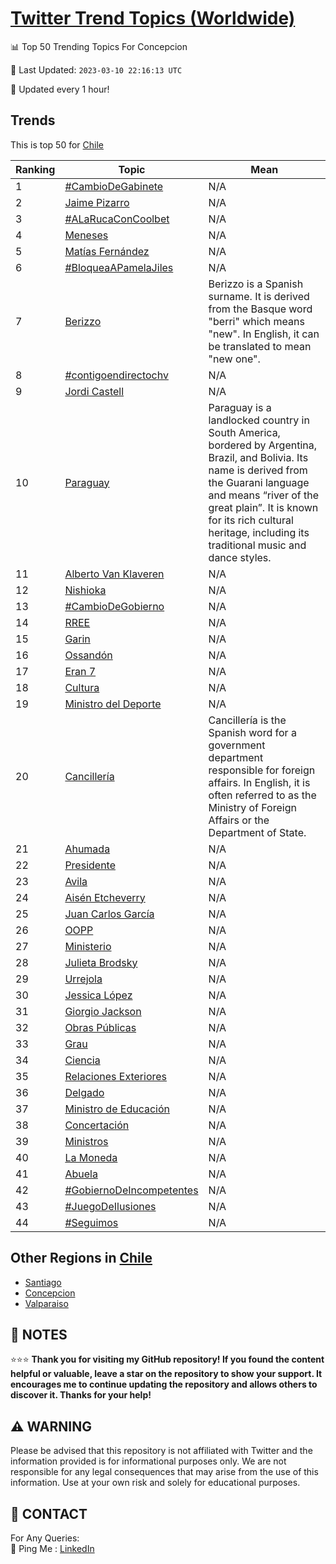 [Twitter Trend Topics (Worldwide)](https://github.com/ErcinDedeoglu/Twitter-Trend-Topics)
==========


📊 Top 50 Trending Topics For Concepcion

📆 Last Updated: `2023-03-10 22:16:13 UTC`

🔧 Updated every 1 hour!


## Trends

This is top 50 for [Chile](</Chile>)

| Ranking | Topic | Mean |
| ------- | ------------ | ------------ |
| 1 | [#CambioDeGabinete](http://twitter.com/search?q=%23CambioDeGabinete) | N/A |
| 2 | [Jaime Pizarro](http://twitter.com/search?q=Jaime+Pizarro) | N/A |
| 3 | [#ALaRucaConCoolbet](http://twitter.com/search?q=%23ALaRucaConCoolbet) | N/A |
| 4 | [Meneses](http://twitter.com/search?q=Meneses) | N/A |
| 5 | [Matías Fernández](http://twitter.com/search?q=Mat%c3%adas+Fern%c3%a1ndez) | N/A |
| 6 | [#BloqueaAPamelaJiles](http://twitter.com/search?q=%23BloqueaAPamelaJiles) | N/A |
| 7 | [Berizzo](http://twitter.com/search?q=Berizzo) | Berizzo is a Spanish surname. It is derived from the Basque word "berri" which means "new". In English, it can be translated to mean "new one". |
| 8 | [#contigoendirectochv](http://twitter.com/search?q=%23contigoendirectochv) | N/A |
| 9 | [Jordi Castell](http://twitter.com/search?q=Jordi+Castell) | N/A |
| 10 | [Paraguay](http://twitter.com/search?q=Paraguay) | Paraguay is a landlocked country in South America, bordered by Argentina, Brazil, and Bolivia. Its name is derived from the Guarani language and means “river of the great plain”. It is known for its rich cultural heritage, including its traditional music and dance styles. |
| 11 | [Alberto Van Klaveren](http://twitter.com/search?q=Alberto+Van+Klaveren) | N/A |
| 12 | [Nishioka](http://twitter.com/search?q=Nishioka) | N/A |
| 13 | [#CambioDeGobierno](http://twitter.com/search?q=%23CambioDeGobierno) | N/A |
| 14 | [RREE](http://twitter.com/search?q=RREE) | N/A |
| 15 | [Garin](http://twitter.com/search?q=Garin) | N/A |
| 16 | [Ossandón](http://twitter.com/search?q=Ossand%c3%b3n) | N/A |
| 17 | [Eran 7](http://twitter.com/search?q=Eran+7) | N/A |
| 18 | [Cultura](http://twitter.com/search?q=Cultura) | N/A |
| 19 | [Ministro del Deporte](http://twitter.com/search?q=Ministro+del+Deporte) | N/A |
| 20 | [Cancillería](http://twitter.com/search?q=Canciller%c3%ada) | Cancillería is the Spanish word for a government department responsible for foreign affairs. In English, it is often referred to as the Ministry of Foreign Affairs or the Department of State. |
| 21 | [Ahumada](http://twitter.com/search?q=Ahumada) | N/A |
| 22 | [Presidente](http://twitter.com/search?q=Presidente) | N/A |
| 23 | [Avila](http://twitter.com/search?q=Avila) | N/A |
| 24 | [Aisén Etcheverry](http://twitter.com/search?q=Ais%c3%a9n+Etcheverry) | N/A |
| 25 | [Juan Carlos García](http://twitter.com/search?q=Juan+Carlos+Garc%c3%ada) | N/A |
| 26 | [OOPP](http://twitter.com/search?q=OOPP) | N/A |
| 27 | [Ministerio](http://twitter.com/search?q=Ministerio) | N/A |
| 28 | [Julieta Brodsky](http://twitter.com/search?q=Julieta+Brodsky) | N/A |
| 29 | [Urrejola](http://twitter.com/search?q=Urrejola) | N/A |
| 30 | [Jessica López](http://twitter.com/search?q=Jessica+L%c3%b3pez) | N/A |
| 31 | [Giorgio Jackson](http://twitter.com/search?q=Giorgio+Jackson) | N/A |
| 32 | [Obras Públicas](http://twitter.com/search?q=Obras+P%c3%bablicas) | N/A |
| 33 | [Grau](http://twitter.com/search?q=Grau) | N/A |
| 34 | [Ciencia](http://twitter.com/search?q=Ciencia) | N/A |
| 35 | [Relaciones Exteriores](http://twitter.com/search?q=Relaciones+Exteriores) | N/A |
| 36 | [Delgado](http://twitter.com/search?q=Delgado) | N/A |
| 37 | [Ministro de Educación](http://twitter.com/search?q=Ministro+de+Educaci%c3%b3n) | N/A |
| 38 | [Concertación](http://twitter.com/search?q=Concertaci%c3%b3n) | N/A |
| 39 | [Ministros](http://twitter.com/search?q=Ministros) | N/A |
| 40 | [La Moneda](http://twitter.com/search?q=La+Moneda) | N/A |
| 41 | [Abuela](http://twitter.com/search?q=Abuela) | N/A |
| 42 | [#GobiernoDeIncompetentes](http://twitter.com/search?q=%23GobiernoDeIncompetentes) | N/A |
| 43 | [#JuegoDeIlusiones](http://twitter.com/search?q=%23JuegoDeIlusiones) | N/A |
| 44 | [#Seguimos](http://twitter.com/search?q=%23Seguimos) | N/A |



## Other Regions in [Chile](</Chile>)

* [Santiago](</Chile/Santiago.md>)
* [Concepcion](</Chile/Concepcion.md>)
* [Valparaiso](</Chile/Valparaiso.md>)



## 📝 NOTES

⭐⭐⭐ **Thank you for visiting my GitHub repository! If you found the content helpful or valuable, leave a star on the repository to show your support. It encourages me to continue updating the repository and allows others to discover it. Thanks for your help!**


## ⚠️ WARNING

Please be advised that this repository is not affiliated with Twitter and the information provided is for informational purposes only. We are not responsible for any legal consequences that may arise from the use of this information. Use at your own risk and solely for educational purposes.


## 📨 CONTACT

 For Any Queries:  
            🏓 Ping Me : [LinkedIn](https://www.linkedin.com/in/ercindedeoglu/)

